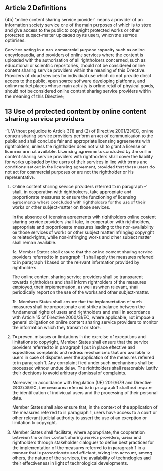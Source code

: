 ## Article 2 Definitions 

(4b) ‘online content sharing service provider’ means a provider of an information society service one of the main purposes of which is to store and give access to the public to copyright protected works or other protected subject-matter uploaded by its users, which the service optimises. 

Services acting in a non-commercial purpose capacity such as online encyclopaedia, and providers of online services where the content is uploaded with the authorisation of all rightholders concerned, such as educational or scientific repositories, should not be considered online content sharing service providers within the meaning of this Directive. Providers of cloud services for individual use which do not provide direct access to the public, open source software developing platforms, and online market places whose main activity is online retail of physical goods, should not be considered online content sharing service providers within the meaning of this Directive;

## 13 Use of protected content by online content sharing service providers

-1. Without prejudice to Article 3(1) and (2) of Directive 2001/29/EC, online content sharing service providers perform an act of communication to the public and shall conclude fair and appropriate licensing agreements with rightholders, unless the rightholder does not wish to grant a license or licenses are not available. Licensing agreements concluded by the online content sharing service providers with rightholders shall cover the liability for works uploaded by the users of their services in line with terms and conditions set out in the licensing agreement, provided that those users do not act for commercial purposes or are not the rightholder or his representative.

1. Online content sharing service providers referred to in paragraph -1 shall, in cooperation with rightholders, take appropriate and proportionate measures to ensure the functioning of licensing agreements where concluded with rightholders for the use of their works or other subject-matter on those services.

      In the absence of licensing agreements with rightholders online content sharing service providers shall take, in cooperation with rightholders, appropriate and proportionate measures leading to the non-availability on those services of works or other subject matter infringing copyright or related-rights, while non-infringing works and other subject matter shall remain available.

      1a. Member States shall ensure that the online content sharing service providers referred to in paragraph -1 shall apply the measures referred to in paragraph 1 based on the relevant information provided by rightholders.

      The online content sharing service providers shall be transparent towards rightholders and shall inform rightholders of the measures employed, their implementation, as well as when relevant, shall periodically report on the use of the works and other subject-matter.

      1b. Members States shall ensure that the implementation of such measures shall be proportionate and strike a balance between the fundamental rights of users and rightholders and shall in accordance with Article 15 of Directive 2000/31/EC, where applicable, not impose a general obligation on online content sharing service providers to monitor the information which they transmit or store.

2. To prevent misuses or limitations in the exercise of exceptions and limitations to copyright, Member States shall ensure that the service providers referred to in paragraph 1 put in place effective and expeditious complaints and redress mechanisms that are available to users in case of disputes over the application of the measures referred to in paragraph 1. Any complaint filed under such mechanisms shall be processed without undue delay. The rightholders shall reasonably justify their decisions to avoid arbitrary dismissal of complaints.

      Moreover, in accordance with Regulation (UE) 2016/679 and Directive 2002/58/EC, the measures referred to in paragraph 1 shall not require the identification of individual users and the processing of their personal data.

      Member States shall also ensure that, in the context of the application of the measures referred to in paragraph 1, users have access to a court or other relevant judicial authority to assert the use of an exception or limitation to copyright.

3. Member States shall facilitate, where appropriate, the cooperation between the online content sharing service providers, users and rightholders through stakeholder dialogues to define best practices for the implementation of the measures referred to in paragraph 1 in a manner that is proportionate and efficient, taking into account, among others, the nature of the services, the availability of technologies and their effectiveness in light of technological developments.
